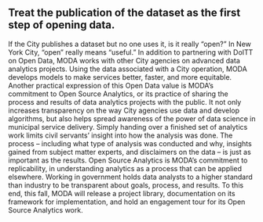 ## Treat the publication of the dataset as the first step of opening data.

If the City publishes a dataset but no one uses it, is it really “open?” In New York City, “open” really means “useful.” In addition to partnering with DoITT on Open Data, MODA works with other City agencies on advanced data analytics projects. Using the data associated with a City operation, MODA develops models to make services better, faster, and more equitable. Another practical expression of this Open Data value is MODA’s commitment to Open Source Analytics, or its practice of sharing the process and results of data analytics projects with the public. It not only increases transparency on the way City agencies use data and develop algorithms, but also helps spread awareness of the power of data science in municipal service delivery. Simply handing over a finished set of analytics work limits civil servants’ insight into how the analysis was done. The process – including what type of analysis was conducted and why, insights gained from subject matter experts, and disclaimers on the data – is just as important as the results. Open Source Analytics is MODA’s commitment to replicability, in understanding analytics as a process that can be applied elsewhere. Working in government holds data analysts to a higher standard than industry to be transparent about goals, process, and results. To this end, this fall, MODA will release a project library, documentation on its framework for implementation, and hold an engagement tour for its Open Source Analytics work.
